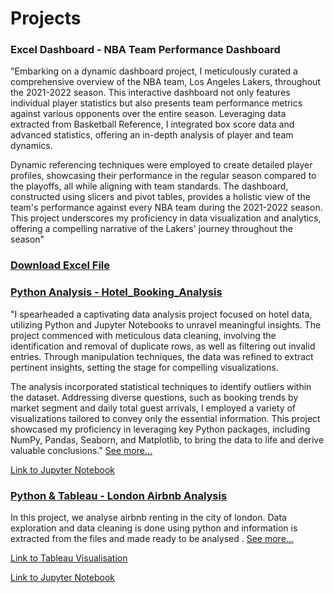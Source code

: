 # Projects

### Excel Dashboard - NBA Team Performance Dashboard
"Embarking on a dynamic dashboard project, I meticulously curated a comprehensive overview of the NBA team, Los Angeles Lakers, throughout the 2021-2022 season. This interactive dashboard not only features individual player statistics but also presents team performance metrics against various opponents over the entire season. Leveraging data extracted from Basketball Reference, I integrated box score data and advanced statistics, offering an in-depth analysis of player and team dynamics.

Dynamic referencing techniques were employed to create detailed player profiles, showcasing their performance in the regular season compared to the playoffs, all while aligning with team standards. The dashboard, constructed using slicers and pivot tables, provides a holistic view of the team's performance against every NBA team during the 2021-2022 season. This project underscores my proficiency in data visualization and analytics, offering a compelling narrative of the Lakers' journey throughout the season"

### [Download Excel File](https://github.com/Guru-Darshan/guru-darshan.github.io/raw/207d4680f86b054a3caeeb9dab730f911c4fceba/s4216964_Dashboard.xlsx)



### [Python Analysis - Hotel_Booking_Analysis](https://github.com/Guru-Darshan/guru-darshan.github.io/blob/main/Hotel_Booking_Analysis.ipynb)
"I spearheaded a captivating data analysis project focused on hotel data, utilizing Python and Jupyter Notebooks to unravel meaningful insights. The project commenced with meticulous data cleaning, involving the identification and removal of duplicate rows, as well as filtering out invalid entries. Through manipulation techniques, the data was refined to extract pertinent insights, setting the stage for compelling visualizations.

The analysis incorporated statistical techniques to identify outliers within the dataset. Addressing diverse questions, such as booking trends by market segment and daily total guest arrivals, I employed a variety of visualizations tailored to convey only the essential information. This project showcased my proficiency in leveraging key Python packages, including NumPy, Pandas, Seaborn, and Matplotlib, to bring the data to life and derive valuable conclusions."
[See more...](https://github.com/Guru-Darshan/guru-darshan.github.io/blob/main/Hotel_Booking_Analysis.ipynb)

[Link to Jupyter Notebook](https://github.com/Guru-Darshan/guru-darshan.github.io/blob/main/Hotel_Booking_Analysis.ipynb)



### [Python & Tableau - London Airbnb Analysis ](https://github.com/Guru-Darshan/guru-darshan.github.io/blob/main/London_airbnb.ipynb)
In this project, we analyse airbnb renting in the city of london. Data exploration and data cleaning is done using python and information is extracted from the files and made ready to be analysed . [See more...](https://github.com/Guru-Darshan/guru-darshan.github.io/blob/main/London_airbnb.ipynb)

[Link to Tableau Visualisation](https://public.tableau.com/views/LondonAirbnb_17017120366450/Dashboard2?:language=en-GB&:display_count=n&:origin=viz_share_link)

[Link to Jupyter Notebook](https://github.com/Guru-Darshan/guru-darshan.github.io/blob/main/London_airbnb.ipynb)

